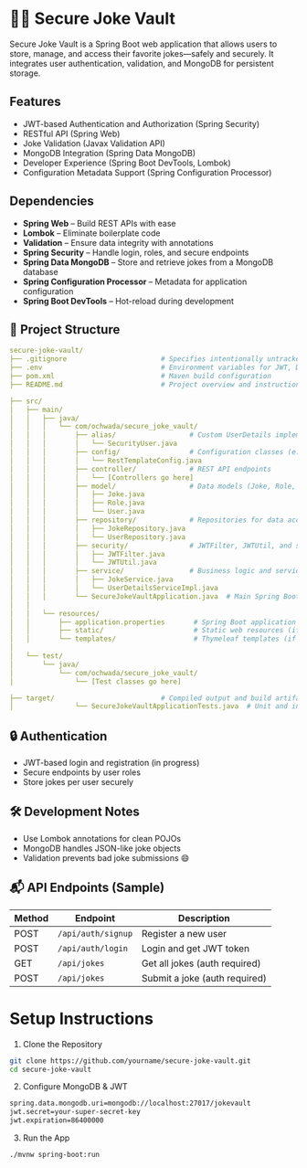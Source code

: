 # 🤣🔐 Secure Joke Vault

Secure Joke Vault is a Spring Boot web application that allows users to store, manage, and access their favorite 
jokes—safely and securely. It integrates user authentication, validation, and MongoDB for persistent storage.


## Features

- JWT-based Authentication and Authorization (Spring Security)
- RESTful API (Spring Web)
- Joke Validation (Javax Validation API)
- MongoDB Integration (Spring Data MongoDB)
- Developer Experience (Spring Boot DevTools, Lombok)
- Configuration Metadata Support (Spring Configuration Processor)


## Dependencies

- **Spring Web** – Build REST APIs with ease
- **Lombok** – Eliminate boilerplate code
- **Validation** – Ensure data integrity with annotations
- **Spring Security** – Handle login, roles, and secure endpoints
- **Spring Data MongoDB** – Store and retrieve jokes from a MongoDB database
- **Spring Configuration Processor** – Metadata for application configuration
- **Spring Boot DevTools** – Hot-reload during development

## 📁 Project Structure
```yaml
secure-joke-vault/
├── .gitignore                       # Specifies intentionally untracked files to ignore
├── .env                             # Environment variables for JWT, DB, etc.
├── pom.xml                          # Maven build configuration
├── README.md                        # Project overview and instructions

├── src/
│   ├── main/
│   │   ├── java/
│   │   │   └── com/ochwada/secure_joke_vault/
│   │   │       ├── alias/                  # Custom UserDetails implementation
│   │   │       │   └── SecurityUser.java
│   │   │       ├── config/                 # Configuration classes (e.g., RestTemplate)
│   │   │       │   └── RestTemplateConfig.java
│   │   │       ├── controller/             # REST API endpoints
│   │   │       │   └── [Controllers go here]
│   │   │       ├── model/                  # Data models (Joke, Role, User)
│   │   │       │   ├── Joke.java
│   │   │       │   ├── Role.java
│   │   │       │   └── User.java
│   │   │       ├── repository/             # Repositories for data access
│   │   │       │   ├── JokeRepository.java
│   │   │       │   └── UserRepository.java
│   │   │       ├── security/               # JWTFilter, JWTUtil, and security config
│   │   │       │   ├── JWTFilter.java
│   │   │       │   └── JWTUtil.java
│   │   │       ├── service/                # Business logic and services
│   │   │       │   ├── JokeService.java
│   │   │       │   └── UserDetailsServiceImpl.java
│   │   │       └── SecureJokeVaultApplication.java  # Main Spring Boot application
│   │
│   │   └── resources/
│   │       ├── application.properties       # Spring Boot application settings
│   │       ├── static/                      # Static web resources (if any)
│   │       └── templates/                   # Thymeleaf templates (if used)
│
│   └── test/
│       └── java/
│           └── com/ochwada/secure_joke_vault/
│               └── [Test classes go here]

├── target/                          # Compiled output and build artifacts (ignored in VCS)
│               └── SecureJokeVaultApplicationTests.java  # Unit and integration tests

```

## 🔒 Authentication
- JWT-based login and registration (in progress)
- Secure endpoints by user roles 
- Store jokes per user securely


## 🛠️ Development Notes
- Use Lombok annotations for clean POJOs 
- MongoDB handles JSON-like joke objects 
- Validation prevents bad joke submissions 😄

## 📬 API Endpoints (Sample)

| Method | Endpoint           | Description                   |
|--------|--------------------|-------------------------------|
| POST   | `/api/auth/signup` | Register a new user           |
| POST   | `/api/auth/login`  | Login and get JWT token       |
| GET    | `/api/jokes`       | Get all jokes (auth required) |
| POST   | `/api/jokes `      | Submit a joke (auth required) |



# Setup Instructions

1. Clone the Repository
```bash 
git clone https://github.com/yourname/secure-joke-vault.git
cd secure-joke-vault
```

2. Configure MongoDB & JWT
```bash
spring.data.mongodb.uri=mongodb://localhost:27017/jokevault
jwt.secret=your-super-secret-key
jwt.expiration=86400000
```

3. Run the App
```bash
./mvnw spring-boot:run
```